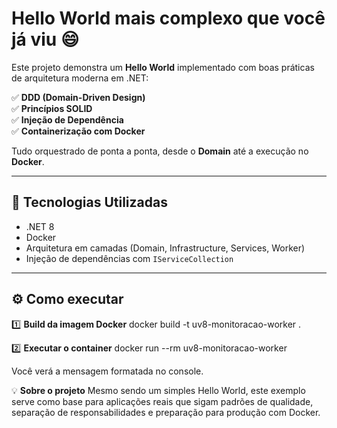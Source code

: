 # Hello World mais complexo que você já viu 😄

Este projeto demonstra um **Hello World** implementado com boas práticas de arquitetura moderna em .NET:

✅ **DDD (Domain-Driven Design)**  
✅ **Princípios SOLID**  
✅ **Injeção de Dependência**  
✅ **Containerização com Docker**

Tudo orquestrado de ponta a ponta, desde o **Domain** até a execução no **Docker**.

---

## 🚀 Tecnologias Utilizadas

- .NET 8
- Docker
- Arquitetura em camadas (Domain, Infrastructure, Services, Worker)
- Injeção de dependências com `IServiceCollection`

---

## ⚙️ Como executar

1️⃣ **Build da imagem Docker**
docker build -t uv8-monitoracao-worker .

2️⃣ **Executar o container**
docker run --rm uv8-monitoracao-worker

Você verá a mensagem formatada no console.

💡 **Sobre o projeto**
Mesmo sendo um simples Hello World, este exemplo serve como base para aplicações reais que sigam padrões de qualidade, separação de responsabilidades e preparação para produção com Docker.
